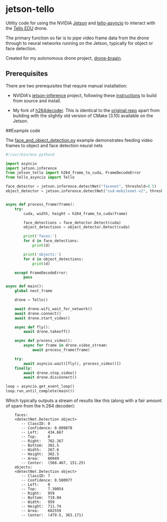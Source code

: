 # jetson-tello

Utility code for using the NVIDIA [Jetson](https://developer.nvidia.com/embedded/jetson-nano-developer-kit) and [tello-asyncio](https://tello-asyncio.readthedocs.io/en/latest/) to interact with the [Tello EDU](https://www.ryzerobotics.com/tello-edu) drone.

The primary function so far is to pipe video frame data from the drone through to neural networks running on the Jetson, typically for object or face detection.

Created for my autonomous drone project, [drone-braain](https://github.com/robagar/drone-braain). 

## Prerequisites

There are two prerequisites that require manual installation:

* NVIDIA's [jetson-inference](https://github.com/dusty-nv/jetson-inference) project, following these [instructions](https://github.com/dusty-nv/jetson-inference/blob/master/docs/building-repo-2.md) to build from source and install.

* My fork of [h264decoder](https://github.com/robagar/h264decoder). This is identical to the [original repo](https://github.com/DaWelter/h264decoder) apart from building with the slightly old version of CMake (3.10) available on the Jetson.

##Example code

The [face_and_object_detection.py](./examples/face_and_object_detection.py) example demonstrates feeding video frames to object and face detection neural nets


``` python
#!/usr/bin/env python3

import asyncio
import jetson.inference
from jetson_tello import h264_frame_to_cuda, FrameDecodeError
from tello_asyncio import Tello

face_detector = jetson.inference.detectNet("facenet", threshold=0.5)
object_detector = jetson.inference.detectNet("ssd-mobilenet-v2", threshold=0.5)


async def process_frame(frame):
    try:
        cuda, width, height = h264_frame_to_cuda(frame)

        face_detections = face_detector.Detect(cuda)
        object_detections = object_detector.Detect(cuda)

        print('faces:')
        for d in face_detections:
            print(d)

        print('objects:')
        for d in object_detections:
            print(d)

    except FrameDecodeError:
        pass    

async def main():
    global next_frame

    drone = Tello()

    await drone.wifi_wait_for_network()
    await drone.connect()
    await drone.start_video()

    async def fly():
        await drone.takeoff()

    async def process_video():
        async for frame in drone.video_stream:
            await process_frame(frame)

    try:
        await asyncio.wait([fly(), process_video()])
    finally:
        await drone.stop_video()
        await drone.disconnect()

loop = asyncio.get_event_loop()
loop.run_until_complete(main())
```

Which typically outputs a stream of results like this (along with a fair amount of spam from the h.264 decoder):

```
    faces:
    <detectNet.Detection object>
       -- ClassID: 0
       -- Confidence: 0.809878
       -- Left:    434.667
       -- Top:     0
       -- Right:   702.267
       -- Bottom:  302.5
       -- Width:   267.6
       -- Height:  302.5
       -- Area:    80949
       -- Center:  (568.467, 151.25)
    objects:
    <detectNet.Detection object>
       -- ClassID: 7
       -- Confidence: 0.500977
       -- Left:    0
       -- Top:     7.30054
       -- Right:   959
       -- Bottom:  719.04
       -- Width:   959
       -- Height:  711.74
       -- Area:    682559
       -- Center:  (479.5, 363.171)
```